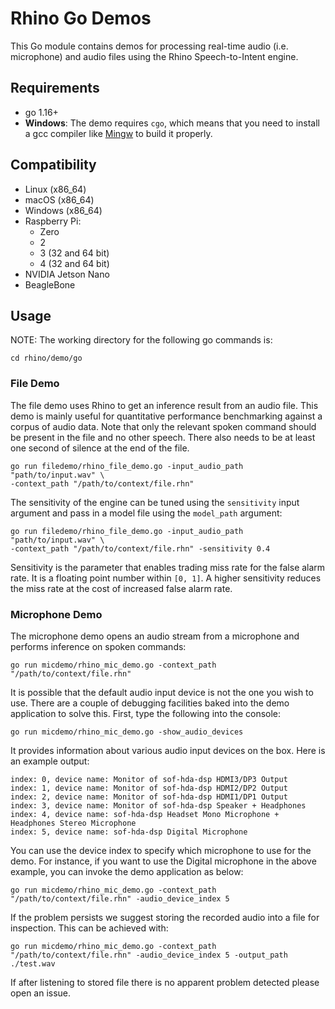 # Rhino Go Demos

This Go module contains demos for processing real-time audio (i.e. microphone) and audio files using the Rhino Speech-to-Intent engine.

## Requirements

- go 1.16+
- **Windows**: The demo requires `cgo`, which means that you need to install a gcc compiler like [Mingw](http://mingw-w64.org/doku.php) to build it properly. 

## Compatibility

- Linux (x86_64)
- macOS (x86_64)
- Windows (x86_64)
- Raspberry Pi:
  - Zero
  - 2
  - 3 (32 and 64 bit)
  - 4 (32 and 64 bit)
- NVIDIA Jetson Nano
- BeagleBone

## Usage

NOTE: The working directory for the following go commands is:

```console
cd rhino/demo/go
```

### File Demo

The file demo uses Rhino to get an inference result from an audio file. This demo is mainly useful for quantitative performance 
benchmarking against a corpus of audio data. Note that only the relevant spoken command should be present in the file 
and no other speech. There also needs to be at least one second of silence at the end of the file.

```console
go run filedemo/rhino_file_demo.go -input_audio_path "path/to/input.wav" \
-context_path "/path/to/context/file.rhn"
```

The sensitivity of the engine can be tuned using the `sensitivity` input argument and pass in a model file using the `model_path` argument:

```console
go run filedemo/rhino_file_demo.go -input_audio_path "path/to/input.wav" \
-context_path "/path/to/context/file.rhn" -sensitivity 0.4
```

Sensitivity is the parameter that enables trading miss rate for the false alarm rate. It is a floating point number within `[0, 1]`. A higher sensitivity reduces the miss rate at the cost of increased false alarm rate.

### Microphone Demo

The microphone demo opens an audio stream from a microphone and performs inference on spoken commands:

```console
go run micdemo/rhino_mic_demo.go -context_path "/path/to/context/file.rhn"
```

It is possible that the default audio input device is not the one you wish to use. There are a couple
of debugging facilities baked into the demo application to solve this. First, type the following into the console:
```console
go run micdemo/rhino_mic_demo.go -show_audio_devices
```

It provides information about various audio input devices on the box. Here is an example output:

```console
index: 0, device name: Monitor of sof-hda-dsp HDMI3/DP3 Output
index: 1, device name: Monitor of sof-hda-dsp HDMI2/DP2 Output
index: 2, device name: Monitor of sof-hda-dsp HDMI1/DP1 Output
index: 3, device name: Monitor of sof-hda-dsp Speaker + Headphones
index: 4, device name: sof-hda-dsp Headset Mono Microphone + Headphones Stereo Microphone
index: 5, device name: sof-hda-dsp Digital Microphone
``` 

You can use the device index to specify which microphone to use for the demo. For instance, if you want to use the Digital microphone in the above example, you can invoke the demo application as below:

```console
go run micdemo/rhino_mic_demo.go -context_path "/path/to/context/file.rhn" -audio_device_index 5
```

If the problem persists we suggest storing the recorded audio into a file for inspection. This can be achieved with:

```console
go run micdemo/rhino_mic_demo.go -context_path "/path/to/context/file.rhn" -audio_device_index 5 -output_path ./test.wav
```

If after listening to stored file there is no apparent problem detected please open an issue.
